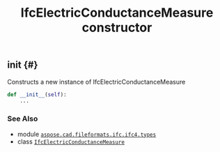 ﻿---
title: IfcElectricConductanceMeasure constructor
second_title: Aspose.CAD for Python via .NET API References
description: 
type: docs
weight: 10
url: /python-net/aspose.cad.fileformats.ifc.ifc4.types/ifcelectricconductancemeasure/__init__/
is_root: false
---

## __init__ {#}

Constructs a new instance of IfcElectricConductanceMeasure



```python
def __init__(self):
    ...
```





### See Also
* module [`aspose.cad.fileformats.ifc.ifc4.types`](../../)
* class [`IfcElectricConductanceMeasure`](/cad/python-net/aspose.cad.fileformats.ifc.ifc4.types/ifcelectricconductancemeasure)
